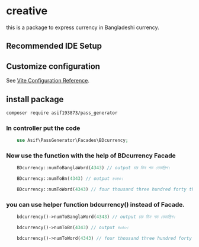 # creative

 this is a package to express currency in Bangladeshi currency.

## Recommended IDE Setup



## Customize configuration

See [Vite Configuration Reference](https://vitejs.dev/config/).

## install package

```sh
composer require asif193873/pass_generator
```

### In controller put the code
```php
	use Asif\PassGenerator\Facades\BDcurrency;

```
### Now use the function with the help of BDcurrency Facade
```php
	BDcurrency::numToBanglaWord(4343) // output চার তিন শত তেতাল্লিশ।

	BDcurrency::numToBn(4343) // output ৪৩৪৩।

	BDcurrency::numToWord(4343) // four thousand three hundred forty three।

```

### you can use helper function bdcurrency() instead of Facade.
```php
	bdcurrency()->numToBanglaWord(4343) // output চার তিন শত তেতাল্লিশ।

	bdcurrency()->numToBn(4343) // output ৪৩৪৩।

	bdcurrency()->numToWord(4343) // four thousand three hundred forty three।

```

